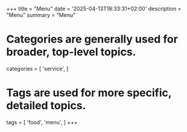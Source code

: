 +++
title = "Menu"
date = '2025-04-13T18:33:31+02:00'
description = "Menu"
summary = "Menu"
# Categories are generally used for broader, top-level topics.
categories = [
 'service',
]
# Tags are used for more specific, detailed topics.
tags = [
 'food',
 'menu',
]
+++
